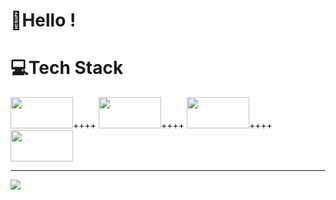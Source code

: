 # 👋Hello !
# 💻Tech Stack
<img height="50px" width="100px" src="https://cdn.worldvectorlogo.com/logos/html-1.svg">++++</img>
<img height="50px" width="100px" src="https://cdn.worldvectorlogo.com/logos/css-3.svg">++++</img>
<img height="50px" width="100px" src="https://cdn.worldvectorlogo.com/logos/javascript-1.svg">++++  </img>
<img height="50px" width="100px" src="https://cdn.worldvectorlogo.com/logos/c.svg"></img>



---
[![](https://visitcount.itsvg.in/api?id=cocomelonjuice&icon=0&color=0)](https://visitcount.itsvg.in)
<!--
**cocomelonjuice/cocomelonjuice** is a ✨ _special_ ✨ repository because its `README.md` (this file) appears on your GitHub profile.

Here are some ideas to get you started:

- 🔭 I’m currently working on ...
- 🌱 I’m currently learning ...
- 👯 I’m looking to collaborate on ...
- 🤔 I’m looking for help with ...
- 💬 Ask me about ...
- 📫 How to reach me: ...
- 😄 Pronouns: ...
- ⚡ Fun fact: ...
-->
